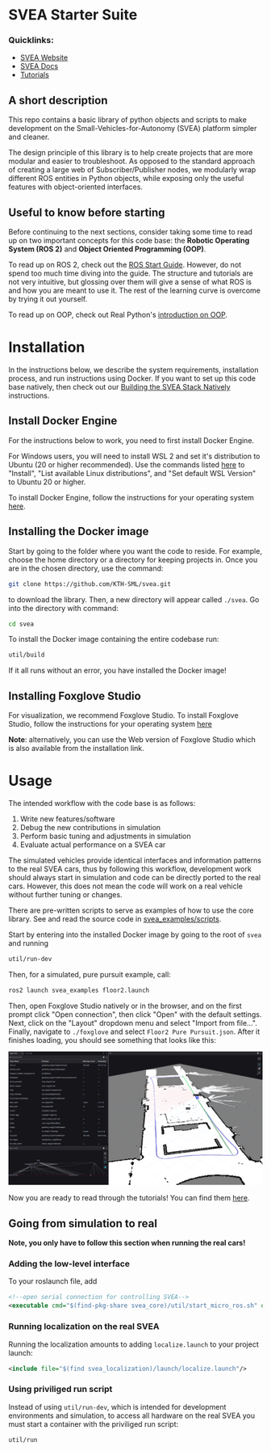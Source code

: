 # SVEA Starter Suite

### Quicklinks:
- [SVEA Website](https://svea.eecs.kth.se)
- [SVEA Docs](https://kth-sml.github.io/svea)
- [Tutorials](https://kth-sml.github.io/svea/tutorials/0_intro)

## A short description
This repo contains a basic library of python objects and scripts to make
development on the Small-Vehicles-for-Autonomy (SVEA) platform simpler
and cleaner.

The design principle of this library is to help create projects that are
more modular and easier to troubleshoot. As opposed to the standard
approach of creating a large web of Subscriber/Publisher nodes, we modularly
wrap different ROS entities in Python objects, while exposing only the useful
features with object-oriented interfaces.

## Useful to know before starting
Before continuing to the next sections, consider taking some time to read up on
two important concepts for this code base: the **Robotic Operating System (ROS 2)**
and **Object Oriented Programming (OOP)**.

To read up on ROS 2, check out the
[ROS Start Guide](https://docs.ros.org/en/jazzy/index.html#getting-started). However, do not spend
too much time diving into the guide. The structure and tutorials are not very
intuitive, but glossing over them will give a sense of what ROS is and how you
are meant to use it. The rest of the learning curve is overcome by trying it out
yourself.

To read up on OOP, check out Real Python's
[introduction on OOP](https://realpython.com/python3-object-oriented-programming/).

# Installation

In the instructions below, we describe the system requirements, installation
process, and run instructions using Docker. If you want to set up this code
base natively, then check out our [Building the SVEA Stack Natively](docs/development/native_build.md)
instructions.

## Install Docker Engine
For the instructions below to work, you need to first install Docker Engine.

For Windows users, you will need to install WSL 2 and set it's distribution to
Ubuntu (20 or higher recommended). Use the commands listed [here](https://learn.microsoft.com/en-us/windows/wsl/basic-commands)
to "Install", "List available Linux distributions", and "Set default WSL Version" to
Ubuntu 20 or higher.

To install Docker Engine, follow the instructions for your operating system
[here](https://docs.docker.com/engine/).

## Installing the Docker image
Start by going to the folder where you want the code to reside.
For example, choose the home directory or a directory for keeping projects in.
Once you are in the chosen directory, use the command:

```bash
git clone https://github.com/KTH-SML/svea.git
```

to download the library. Then, a new directory will appear called
`./svea`. Go into the directory with command:

```bash
cd svea
```

To install the Docker image containing the entire codebase run:

```bash
util/build
```

If it all runs without an error, you have installed the Docker image!

## Installing Foxglove Studio
For visualization, we recommend Foxglove Studio. To install Foxglove Studio,
follow the instructions for your operating system [here](https://foxglove.dev/download)

**Note**: alternatively, you can use the Web version of Foxglove Studio which is
also available from the installation link.

# Usage
The intended workflow with the code base is as follows:
1. Write new features/software
2. Debug the new contributions in simulation
3. Perform basic tuning and adjustments in simulation
4. Evaluate actual performance on a SVEA car

The simulated vehicles provide identical interfaces and information patterns
to the real SVEA cars, thus by following this workflow, development work
should always start in simulation and code can be directly ported to the real
cars. However, this does not mean the code will work on a
real vehicle without further tuning or changes.

There are pre-written scripts to serve as examples of how to use the
core library. See and read the source code in
[svea_examples/scripts](src/svea_examples/scripts).

Start by entering into the installed Docker image by going to the root of `svea`
and running

```bash
util/run-dev
```

Then, for a simulated, pure pursuit example, call:

```bash
ros2 launch svea_examples floor2.launch
```

Then, open Foxglove Studio natively or in the browser, and on the first prompt
click "Open connection", then click "Open" with the default settings. Next,
click on the "Layout" dropdown menu and select "Import from file...". Finally,
navigate to `./foxglove` and select `Floor2 Pure Pursuit.json`. After it
finishes loading, you should see something that looks like this:

![purepursuit_foxglove](docs/media/foxglove_pure_pursuit.png)

Now you are ready to read through the tutorials! You can find them
[here](https://kth-sml.github.io/svea/tutorials/0_intro).

## Going from simulation to real

**Note, you only have to follow this section when running the real cars!**

### Adding the low-level interface

To your roslaunch file, add

```xml
<!--open serial connection for controlling SVEA-->
<executable cmd="$(find-pkg-share svea_core)/util/start_micro_ros.sh" output="screen"/>
```

### Running localization on the real SVEA

Running the localization amounts to adding `localize.launch` to your project launch:

```xml
<include file="$(find svea_localization)/launch/localize.launch"/>
```

### Using priviliged run script

Instead of using `util/run-dev`, which is intended for development environments
and simulation, to access all hardware on the real SVEA you must start
a container with the priviliged run script:

```bash
util/run
```
